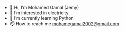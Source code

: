 - 👋 Hi, I’m Mohamed Gamal (Jemy)
- 👀 I’m interested in electricity
- 🌱 I’m currently learning Python
- 📫 How to reach me mohamegamal2002@gmail.com

<!---
tesla50/tesla50 is a ✨ special ✨ repository because its `README.md` (this file) appears on your GitHub profile.
You can click the Preview link to take a look at your changes.
--->
